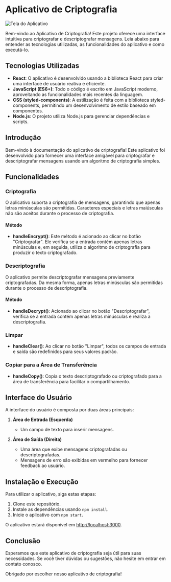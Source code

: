 # Aplicativo de Criptografia

![Tela do Aplicativo](assets/telaPrincipal.jpg)

Bem-vindo ao Aplicativo de Criptografia! Este projeto oferece uma interface intuitiva para criptografar e descriptografar mensagens. Leia abaixo para entender as tecnologias utilizadas, as funcionalidades do aplicativo e como executá-lo.

## Tecnologias Utilizadas

- **React**: O aplicativo é desenvolvido usando a biblioteca React para criar uma interface de usuário reativa e eficiente.
- **JavaScript (ES6+)**: Todo o código é escrito em JavaScript moderno, aproveitando as funcionalidades mais recentes da linguagem.
- **CSS (styled-components)**: A estilização é feita com a biblioteca styled-components, permitindo um desenvolvimento de estilo baseado em componentes.
- **Node.js**: O projeto utiliza Node.js para gerenciar dependências e scripts.

## Introdução

Bem-vindo à documentação do aplicativo de criptografia! Este aplicativo foi desenvolvido para fornecer uma interface amigável para criptografar e descriptografar mensagens usando um algoritmo de criptografia simples.

## Funcionalidades

### Criptografia

O aplicativo suporta a criptografia de mensagens, garantindo que apenas letras minúsculas são permitidas. Caracteres especiais e letras maiúsculas não são aceitos durante o processo de criptografia.

#### Método

- **handleEncrypt()**: Este método é acionado ao clicar no botão "Criptografar". Ele verifica se a entrada contém apenas letras minúsculas e, em seguida, utiliza o algoritmo de criptografia para produzir o texto criptografado.

### Descriptografia

O aplicativo permite descriptografar mensagens previamente criptografadas. Da mesma forma, apenas letras minúsculas são permitidas durante o processo de descriptografia.

#### Método

- **handleDecrypt()**: Acionado ao clicar no botão "Descriptografar", verifica se a entrada contém apenas letras minúsculas e realiza a descriptografia.

### Limpar

- **handleClear()**: Ao clicar no botão "Limpar", todos os campos de entrada e saída são redefinidos para seus valores padrão.

### Copiar para a Área de Transferência

- **handleCopy()**: Copia o texto descriptografado ou criptografado para a área de transferência para facilitar o compartilhamento.

## Interface do Usuário

A interface do usuário é composta por duas áreas principais:

1. **Área de Entrada (Esquerda)**
   - Um campo de texto para inserir mensagens.

2. **Área de Saída (Direita)**
   - Uma área que exibe mensagens criptografadas ou descriptografadas.
   - Mensagens de erro são exibidas em vermelho para fornecer feedback ao usuário.

## Instalação e Execução

Para utilizar o aplicativo, siga estas etapas:

1. Clone este repositório.
2. Instale as dependências usando `npm install`.
3. Inicie o aplicativo com `npm start`.

O aplicativo estará disponível em [http://localhost:3000](http://localhost:3000).

## Conclusão

Esperamos que este aplicativo de criptografia seja útil para suas necessidades. Se você tiver dúvidas ou sugestões, não hesite em entrar em contato conosco.

Obrigado por escolher nosso aplicativo de criptografia!
